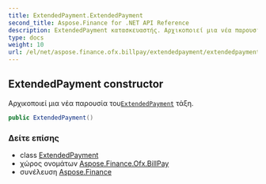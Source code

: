 ```yaml
---
title: ExtendedPayment.ExtendedPayment
second_title: Aspose.Finance for .NET API Reference
description: ExtendedPayment κατασκευαστής. Αρχικοποιεί μια νέα παρουσία τουExtendedPayment τάξη.
type: docs
weight: 10
url: /el/net/aspose.finance.ofx.billpay/extendedpayment/extendedpayment/
---
```

## ExtendedPayment constructor

Αρχικοποιεί μια νέα παρουσία του[`ExtendedPayment`](../) τάξη.

```csharp
public ExtendedPayment()
```

### Δείτε επίσης

* class [ExtendedPayment](../)
* χώρος ονομάτων [Aspose.Finance.Ofx.BillPay](../../extendedpayment/)
* συνέλευση [Aspose.Finance](../../../)


